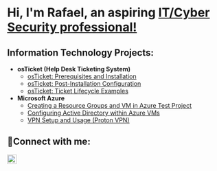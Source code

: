 <h1>Hi, I'm Rafael, an aspiring <a href="https://linkedin.com/in/rafael-belmonte-de-castro">IT/Cyber Security professional! </a></h1>

<h2> Information Technology Projects:</h2>

- <b>osTicket (Help Desk Ticketing System)</b>
  - [osTicket: Prerequisites and Installation](https://github.com/RafaBelmonte/osticket-prereqs)
  - [osTicket: Post-Installation Configuration](https://github.com/RafaBelmonte/osTicket-Post-Installation-Config
)
  - [osTicket: Ticket Lifecycle Examples](https://github.com/RafaBelmonte/ticket-lifecycle)
- <b>Microsoft Azure</b>
  - [Creating a Resource Groups and VM in Azure Test Project](https://github.com/RafaBelmonte/testproject)
  - [Configuring Active Directory within Azure VMs](https://github.com/RafaBelmonte/configure-ad)
  - [VPN Setup and Usage (Proton VPN)](https://github.com/RafaBelmonte/VPNsetupAndUsage)

<h2>🤳Connect with me:</h2>

[<img align="left" alt="Josh | LinkedIn" width="22px" src="https://cdn.jsdelivr.net/npm/simple-icons@v3/icons/linkedin.svg" />][linkedin]

[linkedin]: https://www.linkedin.com/in/rafael-belmonte-de-castro
